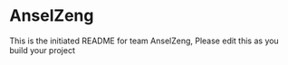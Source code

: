 # AnselZeng
This is the initiated README for team AnselZeng, Please edit this as you build your project
